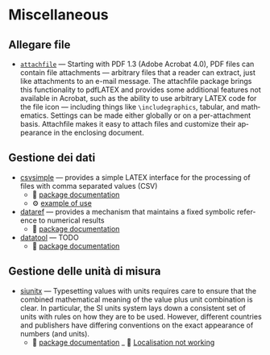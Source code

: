 # Miscellaneous

<!-- ## Attach files -->
## Allegare file

- [`attachfile`](https://ctan.org/pkg/attachfile) — Start­ing with PDF 1.3 (Adobe Acro­bat 4.0), PDF files can con­tain file at­tach­ments — ar­bi­trary files that a reader can ex­tract, just like at­tach­ments to an e-mail mes­sage. The at­tach­file pack­age brings this func­tion­al­ity to pdfLATEX and pro­vides some ad­di­tional fea­tures not avail­able in Acro­bat, such as the abil­ity to use ar­bi­trary LATEX code for the file icon — in­clud­ing things like `\in­clude­graph­ics`, tab­u­lar, and math­e­mat­ics. Set­tings can be made ei­ther glob­ally or on a per-at­tach­ment ba­sis. At­tach­file makes it easy to at­tach files and cus­tomize their ap­pear­ance in the en­clos­ing doc­u­ment.

<!-- ## Data management -->
## Gestione dei dati

- [csvsimple](https://ctan.org/pkg/csvsimple) — provides a simple LATEX interface for the processing of files with comma separated values (CSV)
	- 📃 [package documentation](http://mirrors.ibiblio.org/CTAN/macros/latex/contrib/csvsimple/csvsimple.pdf)
	- ⚙️ [example of use](http://ctan.math.utah.edu/ctan/tex-archive/macros/latex/contrib/csvsimple/csvsimple-example.pdf)
- [dataref](https://ctan.org/pkg/dataref) — pro­vides a mech­a­nism that main­tains a fixed sym­bolic ref­er­ence to nu­mer­i­cal re­sults
	- 📃 [package documentation](http://mirrors.concertpass.com/tex-archive/macros/latex/contrib/dataref/doc/dataref-doc.pdf)
- [datatool](https://ctan.org/pkg/datatool) — TODO
	- 📃 [package documentation](http://ctan.math.illinois.edu/macros/latex/contrib/datatool/datatool-code.pdf)

<!-- ## Units -->
## Gestione delle unità di misura

- [siunitx](https://ctan.org/pkg/siunitx) — Type­set­ting val­ues with units re­quires care to en­sure that the com­bined math­e­mat­i­cal mean­ing of the value plus unit com­bi­na­tion is clear. In par­tic­u­lar, the SI units sys­tem lays down a con­sis­tent set of units with rules on how they are to be used. How­ever, dif­fer­ent coun­tries and pub­lish­ers have dif­fer­ing con­ven­tions on the ex­act ap­pear­ance of num­bers (and units).
	- 📃 [package documentation](http://ctan.math.illinois.edu/macros/latex/contrib/siunitx/siunitx.pdf)
	_ 🔗 [Localisation not working](https://tex.stackexchange.com/questions/13493/)
